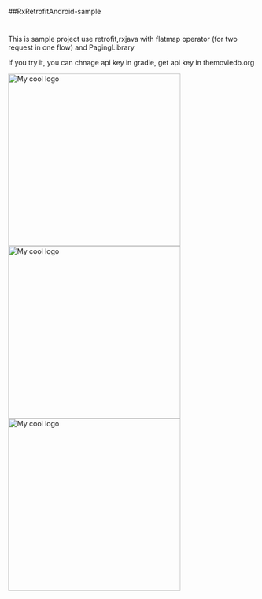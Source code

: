##RxRetrofitAndroid-sample
#
This is sample project use retrofit,rxjava with flatmap operator (for two request in one flow) and PagingLibrary

If you try it, you can chnage api key in gradle, get api key in themoviedb.org


<img align="left" height="350" src="https://user-images.githubusercontent.com/18443356/55065501-85c01380-50ae-11e9-8cb4-b99d8bdb9e4d.png" alt="My cool logo"/>
<img align="left" height="350" src="https://user-images.githubusercontent.com/18443356/55065765-01ba5b80-50af-11e9-9ef6-69d64bd934f5.png" alt="My cool logo"/>
<img align="left" height="350" src="https://user-images.githubusercontent.com/18443356/55065766-01ba5b80-50af-11e9-9c01-3d2734da8a72.png" alt="My cool logo"/>



